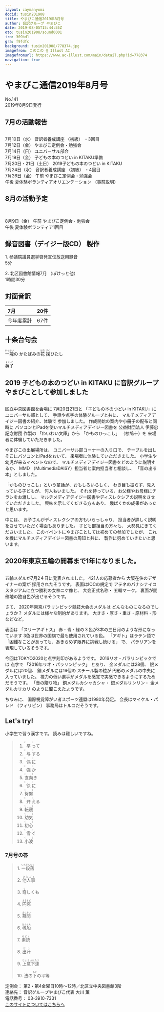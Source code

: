 ```yaml
---
layout: caymanyomi
docid: tusin201908
title: やまびこ通信2019年8月号
author: 音訳グループ やまびこ
date: 2019-08-05T15:44:55Z
oto: tusin201908/sound0001
iro: 309bd1
gra: f9fdfc
background: tusin201908/778374.jpg
imagefrom: このこの @ Illust AC
imagefromurl: https://www.ac-illust.com/main/detail.php?id=778374
navigation: true
---
```

   

# <span data-dur="4.066" data-begin="2.050" id="xmri_0001">やまびこ通信2019年8月号</span>

<span data-dur="2.597" data-begin="6.098" id="xmri_0002">No.141</span>  
<span data-dur="3.795" data-begin="8.695" id="xmri_0003">2019年8月9日発行</span>

## <span data-dur="2.707" data-begin="17.037" id="xmri_0006">7月の活動報告</span>

<img class="migi" src="media/tusin201908/cut1.png" alt="" />


<span data-dur="2.013" data-begin="19.744" id="xmri_0007">7月10日（水）</span>
<span data-dur="1.979" data-begin="21.757" id="xmri_0008">音訳者養成講座</span>
<span data-dur="1.038" data-begin="23.736" id="xmri_0009">（初級）</span>
<span data-dur="2.035" data-begin="24.774" id="xmri_000A">・3回目</span>  
<span data-dur="2.271" data-begin="26.809" id="xmri_000B">7月12日（金）</span>
<span data-dur="3.599" data-begin="29.080" id="xmri_000C">やまびこ定例会・勉強会</span>  
<span data-dur="2.3" data-begin="32.679" id="xmri_000D">7月14日（日）</span>
<span data-dur="2.626" data-begin="34.979" id="xmri_000E">ユニバーサル部会</span>  
<span data-dur="2.318" data-begin="37.605" id="xmri_000F">7月19日（金）</span>
<span data-dur="4.141" data-begin="39.923" id="xmri_0010">子どもの本のつどい in KITAKU準備</span>  
<span data-dur="3.391" data-begin="44.064" id="xmri_0011">7月20日・21日（土日）</span>
<span data-dur="4.709" data-begin="47.455" id="xmri_0012">2019子どもの本のつどい in KITAKU</span>  
<span data-dur="2.39" data-begin="52.164" id="xmri_0013">7月24日（水）</span>
<span data-dur="1.979" data-begin="54.554" id="xmri_0014">音訳者養成講座</span>
<span data-dur="1.038" data-begin="56.533" id="xmri_0015">（初級）</span>
<span data-dur="2.16" data-begin="57.571" id="xmri_0016">・4回目</span>  
<span data-dur="2.515" data-begin="59.731" id="xmri_0017">7月26日（金）</span>
<span data-dur="0.994" data-begin="62.246" id="xmri_0018">午前</span>
<span data-dur="3.6" data-begin="63.240" id="xmri_0019">やまびこ定例会・勉強会</span>  
<span data-dur="0.865" data-begin="66.840" id="xmri_001A">午後</span>
<span data-dur="3" data-begin="67.705" id="xmri_001B">夏体験ボランティアオリエンテーション</span>
<span data-dur="3.04" data-begin="70.705" id="xmri_001C">（事前説明）</span>

## <span data-dur="2.626" data-begin="73.745" id="xmri_001D">8月の活動予定</span>

<img class="migi" src="media/tusin201908/cut2.png" alt="" />
<img class="migi" src="media/tusin201908/cut3.png" alt="" />


<span data-dur="2.155" data-begin="76.371" id="xmri_001E">8月9日（金）</span>
<span data-dur="0.994" data-begin="78.526" id="xmri_001F">午前</span>
<span data-dur="3.599" data-begin="79.520" id="xmri_0020">やまびこ定例会・勉強会</span>  
<span data-dur="0.866" data-begin="83.119" id="xmri_0021">午後</span>
<span data-dur="3.937" data-begin="83.985" id="xmri_0022">夏体験ボランティア1回目</span>

## <span data-dur="3.853" data-begin="87.922" id="xmri_0023">録音図書（デイジー版CD） 製作</span>

<span data-dur="1.458" data-begin="91.775" id="xmri_0024"></span>
<span data-dur="0.806" data-begin="93.233" id="xmri_0025">1.</span>
<span data-dur="4.156" data-begin="94.039" id="xmri_0026">参議院議員選挙啓発宣伝放送用録音</span>  
<span data-dur="1.482" data-begin="98.195" id="xmri_0027">5分</span>

<span data-dur="0.696" data-begin="99.677" id="xmri_0028">2.</span>
<span data-dur="2.42" data-begin="100.373" id="xmri_0029">北区図書館情報7月</span>
<span data-dur="1.549" data-begin="102.793" id="xmri_002A">（ぽけっと他）</span>  
<span data-dur="3.457" data-begin="104.342" id="xmri_002B">1時間30分</span>

## <span data-dur="2.022" data-begin="107.799" id="xmri_002C">対面音訳</span>

<span data-dur="1.143" data-begin="109.821" id="xmri_002D">7月</span>|<span data-dur="2.01" data-begin="110.964" id="xmri_002E">20件</span>
|:---|---:|
<span data-dur="1.603" data-begin="112.974" id="xmri_002F">今年度累計</span>|<span data-dur="3.118" data-begin="114.577" id="xmri_0030">67件</span>

## <span data-dur="2.117" data-begin="117.695" id="xmri_0031">十条台句会</span>

<span data-dur="10.285" data-begin="119.812" id="xmri_0032"><ruby>一塊<rt>いっかい</rt></ruby>の
かたばみの<ruby>花<rt>はな</rt></ruby>
<ruby>掬<rt>すく</rt></ruby>ひたし</span>

<span data-dur="2.538" data-begin="130.097" id="xmri_0038" class="haigo"><ruby>英子<rt>えいこ</rt></ruby></span>

## <span data-dur="3.57" data-begin="132.635" id="xmri_0039">2019 子どもの本のつどい in KITAKU に</span><span data-dur="3.638" data-begin="136.205" id="xmri_003A">音訳グループやまびことして参加しました</span>

<img class="migi" src="media/tusin201908/cut4.png" alt="" />

<span data-dur="2.863" data-begin="139.843" id="xmri_003B">区立中央図書館を会場に</span>
<span data-dur="2.812" data-begin="142.706" id="xmri_003C">7月20日21日と</span>
<span data-dur="2.755" data-begin="145.518" id="xmri_003D">「子どもの本のつどい in KITAKU」に</span>
<span data-dur="1.866" data-begin="148.273" id="xmri_003E">ユニバーサル部として、</span>
<span data-dur="2.947" data-begin="150.139" id="xmri_003F">手話や点字の体験グループと共に、</span>
<span data-dur="3.436" data-begin="153.086" id="xmri_0040">マルチメディアデイジー図書の紹介、体験で</span>
<span data-dur="2.263" data-begin="156.522" id="xmri_0041">参加しました。</span>
<span data-dur="4.365" data-begin="158.785" id="xmri_0042">作成開始の案内や小冊子の配布と同時に</span>
<span data-dur="4.331" data-begin="163.150" id="xmri_0043">パソコンとiPadを使いマルチメディアデイジー図書を</span>
<span data-dur="4.293" data-begin="167.499" id="xmri_0044">公益財団法人 伊藤忠記念財団 作製の</span>
<span data-dur="1.668" data-begin="171.792" id="xmri_0045">「わいわい文庫」から</span>
<span data-dur="1.487" data-begin="173.460" id="xmri_0046">「かものひっこし」</span>
<span data-dur="1.49" data-begin="174.947" id="xmri_0047">（椋鳩十）を</span>
<span data-dur="4.067" data-begin="176.437" id="xmri_0048">来場者に体験していただきました。</span>

<span data-dur="2.133" data-begin="180.504" id="xmri_0049">やまびこの出展場所は、</span>
<span data-dur="2.59" data-begin="182.637" id="xmri_004A">ユニバーサル部コーナーの入り口で、</span>
<span data-dur="1.416" data-begin="185.227" id="xmri_004B">テーブルを出し</span>
<span data-dur="3.15" data-begin="186.643" id="xmri_004C">そこにパソコンとiPadをおいて、</span>
<span data-dur="3.567" data-begin="189.793" id="xmri_004D">来場者に体験していただきました。</span>
<span data-dur="2.95" data-begin="193.360" id="xmri_004E">小学生や幼児が来るイベントなので、</span>
<span data-dur="3.867" data-begin="196.310" id="xmri_004F">マルチメディアデイジー図書をどのように説明するか、</span>
<span data-dur="1.204" data-begin="200.177" id="xmri_0050">MMD</span>
<span data-dur="4.639" data-begin="201.381" id="xmri_0051">（MultimediaDAISY）担当者と案内担当者と相談し、</span>
<span data-dur="3.315" data-begin="206.020" id="xmri_0052">「音の出る本」としました。</span>

<span data-dur="3.328" data-begin="209.335" id="xmri_0053">「かものひっこし」という童話が、おもしろいらしく、</span>
<span data-dur="2.88" data-begin="212.663" id="xmri_0054">わき目も振らず、見入っている子どもが、</span>
<span data-dur="2.36" data-begin="215.543" id="xmri_0055">何人もいました。</span>
<span data-dur="4.481" data-begin="217.903" id="xmri_0056">それを待っている、お父様やお母様にチラシをお渡しし、</span>
<span data-dur="5.845" data-begin="222.384" id="xmri_0057">マルチメディアデイジー図書やディスレクシアの説明をさせていただきました。</span>
<span data-dur="2.618" data-begin="228.229" id="xmri_0058">興味を示してくださる方もあり、</span>
<span data-dur="4.211" data-begin="230.847" id="xmri_0059">幾ばくかの成果があったと思います。</span>

<span data-dur="1.137" data-begin="235.058" id="xmri_005A">中には、</span>
<span data-dur="3.494" data-begin="236.195" id="xmri_005B">お子さんがディスレクシアの方もいらっしゃり、</span>
<span data-dur="5.768" data-begin="239.689" id="xmri_005C">担当者が詳しく説明をさせていただく場面もありました。</span>
<span data-dur="2.317" data-begin="245.457" id="xmri_005D">子ども部担当の方々も、</span>
<span data-dur="3.879" data-begin="247.774" id="xmri_005E">大勢見にきてくださいました。</span>
<span data-dur="4.317" data-begin="251.653" id="xmri_005F">このイベントにやまびことしては初めての参加でしたが、</span>
<span data-dur="3.999" data-begin="255.970" id="xmri_0060">これを機にマルチメディアデイジー図書の周知と共に、</span>
<span data-dur="4.433" data-begin="259.969" id="xmri_0061">製作に努めていきたいと思います。</span>

## <span data-dur="5.792" data-begin="264.402" id="xmri_0062">2020年東京五輪の開幕まで1年になりました。</span>

<img class="migi" src="media/tusin201908/cut5.png" alt="" />


<span data-dur="4.831" data-begin="270.194" id="xmri_0063">五輪メダルが7月2４日に発表されました。</span>
<span data-dur="2.74" data-begin="275.025" id="xmri_0064">421人の応募者から</span>
<span data-dur="4.997" data-begin="277.765" id="xmri_0065">大阪在住のデザイナーの案が 採用されたそうです。</span>
<span data-dur="2.883" data-begin="282.762" id="xmri_0066">表面はIOCの規定で</span>
<span data-dur="4.93" data-begin="285.645" id="xmri_0067">アテネのパナシナイコスタジアムに立つ勝利の女神ニケ像と、</span>
<span data-dur="2.072" data-begin="290.575" id="xmri_0068">大会正式名称・</span>
<span data-dur="2.147" data-begin="292.647" id="xmri_0069">五輪マーク。</span>
<span data-dur="5.203" data-begin="294.794" id="xmri_006A">裏面が開催地の独自色が出せるそうです。</span>

<span data-dur="0.889" data-begin="299.997" id="xmri_006B">さて、</span>
<span data-dur="4.192" data-begin="300.886" id="xmri_006C">2020年東京パラリンピック競技大会のメダルは</span>
<span data-dur="3.534" data-begin="305.078" id="xmri_006D">どんなものになるのでしょうか？</span>
<span data-dur="4.258" data-begin="308.612" id="xmri_006E">メダルには様々な制約があります。</span>
<span data-dur="5.841" data-begin="312.870" id="xmri_006F">大きさ・厚さ・重さ・原材料・形などなど。</span>

<span data-dur="1.193" data-begin="318.711" id="xmri_0070">表面は</span>
<span data-dur="1.46" data-begin="319.904" id="xmri_0071">「スリーアギトス」</span>
<span data-dur="6.119" data-begin="321.364" id="xmri_0072">赤・青・緑の３色が3本の三日月のような形になっています</span>
<span data-dur="5.409" data-begin="327.483" id="xmri_0073">3色は世界の国旗で最も使用されている色。</span>
<span data-dur="1.737" data-begin="332.892" id="xmri_0074">「アギト」はラテン語で</span>
<span data-dur="4.408" data-begin="334.629" id="xmri_0075">「困難なことがあっても、あきらめず限界に挑戦し続ける」</span>
<span data-dur="0.719" data-begin="339.037" id="xmri_0076">で、</span>
<span data-dur="3.904" data-begin="339.756" id="xmri_0077">パラリアンを表現しているそうです。</span>

<span data-dur="6.071" data-begin="343.660" id="xmri_0078">今回はTOKYO2020と点字刻印があるようです。</span>
<span data-dur="3.1" data-begin="349.731" id="xmri_0079">2016リオ・パラリンピックでは</span>
<span data-dur="1.026" data-begin="352.831" id="xmri_007A">点字で</span>
<span data-dur="2.989" data-begin="353.857" id="xmri_007B">「2016年リオ・パラリンピック」</span>
<span data-dur="0.886" data-begin="356.846" id="xmri_007C">とあり、</span>
<span data-dur="2.171" data-begin="357.732" id="xmri_007D">金メダルには28個、</span>
<span data-dur="1.94" data-begin="359.903" id="xmri_007E">銀メダルには20個、</span>
<span data-dur="2.117" data-begin="361.843" id="xmri_007F">銅メダルには16個の</span>
<span data-dur="1.855" data-begin="363.960" id="xmri_0080">スチール製の粒が</span>
<span data-dur="3.779" data-begin="365.815" id="xmri_0081">円形のメダルの中央に入っていました。</span>
<span data-dur="6.919" data-begin="369.594" id="xmri_0082">視力の低い選手がメダルを感覚で実感できるようにするためだそうです。</span>
<span data-dur="1.505" data-begin="376.513" id="xmri_0083">「音の贈り物」</span>
<span data-dur="1.883" data-begin="378.018" id="xmri_0084">銅メダルカシャカシャ・</span>
<span data-dur="1.853" data-begin="379.901" id="xmri_0085">銀メダルリンリン・</span>
<span data-dur="1.856" data-begin="381.754" id="xmri_0086">金メダルカリカリ</span>
<span data-dur="3.339" data-begin="383.610" id="xmri_0087">のように聞こえたようです。</span>

<span data-dur="1.079" data-begin="386.949" id="xmri_0088">ちなみに、</span>
<span data-dur="6.018" data-begin="388.028" id="xmri_0089">国際視覚障がい者スポーツ連盟は1980年発足。</span>
<span data-dur="2.292" data-begin="394.046" id="xmri_008A">会長はマイケル・パレド</span>
<span data-dur="1.084" data-begin="396.338" id="xmri_008B">（フィリピン）</span>
<span data-dur="4.277" data-begin="397.422" id="xmri_008C">事務局はトルコだそうです。</span>

## <span data-dur="1.901" data-begin="401.699" id="xmri_008D">Let's try!</span>

<span data-dur="3.248" data-begin="403.600" id="xmri_008E">小学生で習う漢字です。</span>
<span data-dur="4.145" data-begin="406.848" id="xmri_008F">読みは難しいですね。</span>
<span data-dur="3.934" data-begin="410.993" id="xmri_0090"></span>

<blockquote markdown="1"> 

1. <ruby>挙<rt>(　　　)</rt></ruby>って
2. <ruby>与<rt>(　　　)</rt></ruby>する
3. <ruby>偶<rt>(　　　)</rt></ruby>に
4. <ruby>強<rt>(　　　)</rt></ruby>か
5. <ruby>直向<rt>(　　　)</rt></ruby>き
6. <ruby>徐<rt>(　　　)</rt></ruby>に
7. <ruby>努努<rt>(　　　)</rt></ruby>
8. <ruby>弁<rt>(　　　)</rt></ruby>える
9. <ruby>転寝<rt>(　　　)</rt></ruby>
10. <ruby>幼気<rt>(　　　)</rt></ruby>
11. <ruby>初心<rt>(　　　)</rt></ruby>
12. <ruby>雪<rt>(　　　)</rt></ruby>ぐ
13. <ruby>小波<rt>(　　　)</rt></ruby>

</blockquote>

### <span data-dur="2.307" data-begin="414.927" id="xmri_0091">7月号の答</span>

<blockquote markdown="1"> 

<span data-dur="0.806" data-begin="417.234" id="xmri_0092">1.</span>
<span data-dur="1.821" data-begin="418.040" id="xmri_0093"><ruby>一段落<rt>いちだんらく</rt></ruby></span>

<span data-dur="0.697" data-begin="419.861" id="xmri_0094">2.</span>
<span data-dur="1.628" data-begin="420.558" id="xmri_0095"><ruby>他人事<rt>ひとごと</rt></ruby></span>

<span data-dur="0.797" data-begin="422.186" id="xmri_0096">3.</span>
<span data-dur="1.596" data-begin="422.983" id="xmri_0097"><ruby>奇<rt>く</rt></ruby>しくも</span>

<span data-dur="0.774" data-begin="424.579" id="xmri_0098">4.</span>
<span data-dur="1.565" data-begin="425.353" id="xmri_0099"><ruby>円窓<rt>まるまど</rt></ruby></span>

<span data-dur="0.711" data-begin="426.918" id="xmri_009A">5.</span>
<span data-dur="1.656" data-begin="427.629" id="xmri_009B"><ruby>幕間<rt>まくあい</rt></ruby></span>

<span data-dur="0.871" data-begin="429.285" id="xmri_009C">6.</span>
<span data-dur="1.56" data-begin="430.156" id="xmri_009D"><ruby>帆船<rt>はんせん</rt></ruby></span>

<span data-dur="0.8" data-begin="431.716" id="xmri_009E">7.</span>
<span data-dur="1.521" data-begin="432.516" id="xmri_009F"><ruby>素読<rt>そどく</rt></ruby></span>

<span data-dur="0.833" data-begin="434.037" id="xmri_00A0">8.</span>
<span data-dur="1.41" data-begin="434.870" id="xmri_00A1"><ruby>出汁<rt>だし</rt></ruby></span>

<span data-dur="0.777" data-begin="436.280" id="xmri_00A2">9.</span>
<span data-dur="1.854" data-begin="437.057" id="xmri_00A3"><ruby>上意下達<rt>じょういかたつ</rt></ruby></span>

<span data-dur="0.795" data-begin="438.911" id="xmri_00A4">10.</span>
<span data-dur="3.363" data-begin="439.706" id="xmri_00A5">法の<ruby>下<rt>もと</rt></ruby>の平等</span>

</blockquote>

<span data-dur="1.239" data-begin="443.069" id="xmri_00A6">定例会：</span>
<span data-dur="5.972" data-begin="444.308" id="xmri_00A7">第2・第4金曜日10時～12時／北区立中央図書館3階</span>  
<span data-dur="1.297" data-begin="450.280" id="xmri_00A8">連絡先：</span>
<span data-dur="4.029" data-begin="451.577" id="xmri_00A9">音訳グループやまびこ代表 大川 薫</span>  
<span data-dur="1.492" data-begin="455.606" id="xmri_00AA">電話番号：</span>
<span data-dur="3.7" data-begin="457.098" id="xmri_00AB">03-3910-7331</span>  
<span data-dur="2.379" data-begin="460.798" id="xmri_00AC"><a href="mailto:ymbk2016ml@gmail.com?Subject=やまびこウェブサイトについて" data-dur="2.197" data-begin="463.177" id="xmri_00AD">このサイトについてはこちらへ</a></span>
<span data-dur="5.947" data-begin="465.374" id="xmri_00AE"></span>

 <span data-dur="1.15" data-begin="471.321" id="xmri_00AF"></span>

